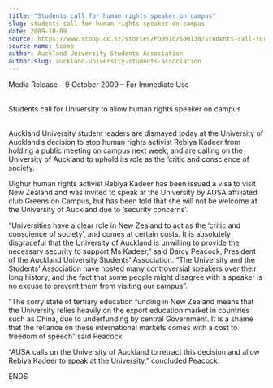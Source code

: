 ```yaml
---
title: "Students call for human rights speaker on campus"
slug: students-call-for-human-rights-speaker-on-campus
date: 2009-10-09
source: https://www.scoop.co.nz/stories/PO0910/S00138/students-call-for-human-rights-speaker-on-campus.htm
source-name: Scoop
author: Auckland University Students Association
author-slug: auckland-university-students-association
---
```


<p>Media Release – 9 October 2009 – For Immediate
Use<br>&nbsp;</p>

<p>Students call for University to allow human
rights speaker on campus<br>&nbsp;</p>

<p>Auckland University student
leaders are dismayed today at the University of Auckland’s
decision to stop human rights activist Rebiya Kadeer from
holding a public meeting on campus next week, and are
calling on the University of Auckland to uphold its role as
the ‘critic and conscience of society.</p>

<p>Uighur human
rights activist Rebiya Kadeer has been issued a visa to
visit New Zealand and was invited to speak at the University
by AUSA affiliated club Greens on Campus, but has been told
that she will not be welcome at the University of Auckland
due to ‘security concerns’.</p>

<p>“Universities have a
clear role in New Zealand to act as the ‘critic and
conscience of society’, and comes at certain costs. It is
absolutely disgraceful that the University of Auckland is
unwilling to provide the necessary security to support Ms
Kadeer,” said Darcy Peacock, President of the Auckland
University Students’ Association. “The University and
the Students’ Association have hosted many controversial
speakers over their long history, and the fact that some
people might disagree with a speaker is no excuse to prevent
them from visiting our campus”.</p>

<p>“The sorry state of
tertiary education funding in New Zealand means that the
University relies heavily on the export education market in
countries such as China, due to underfunding by central
Government. It is a shame that the reliance on these
international markets comes with a cost to freedom of
speech” said Peacock.</p>

<p>“AUSA calls on the University of
Auckland to retract this decision and allow Rebiya Kadeer to
speak at the University,” concluded
Peacock.</p>

<p>ENDS</p>

<p></p>




<!--


